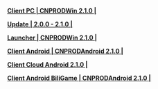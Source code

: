 **[Client PC | CNPRODWin 2.1.0 |  ](https://autopatchcn.bhsr.com/client/cn/20240315111623_TbwRoPayP3dE1p79/PC/StarRail_2.1.0.zip)** 
  
**[Update | 2.0.0 - 2.1.0 | ](https://autopatchcn.bhsr.com/client/hkrpg_cn/33/game_2.0.0_2.1.0_hdiff_KjPUTRqDO6ZWGeyp.zip)** 
  
**[Launcher | CNPRODWin 2.1.0 |  ](https://autopatchcn.bhsr.com/client/hkrpg_cn/33/update_20240312102018_722a0f4cIfwdOYQZ.zip)** 
  
**[Client Android | CNPRODAndroid 2.1.0 |  ](https://autopatchcn.bhsr.com/client/cn/20240323143802_CczdNHKo8H8ZpOD8/gw/StarRail_2.1.0.apk)**
  
**[Client Cloud Android 2.1.0 |](https://autopatchcn.bhsr.com/client/cn/20240229152701_gnuRblrdK1seZwHi/gw_An_C/StarRailCloud_2.1.0.apk)**

**[Client Android BiliGame | CNPRODAndroid 2.1.0 |](https://pkg.biligame.com/games/bhxqtd_2.1.0_0325_20240325_103130_67b54.apk)**
